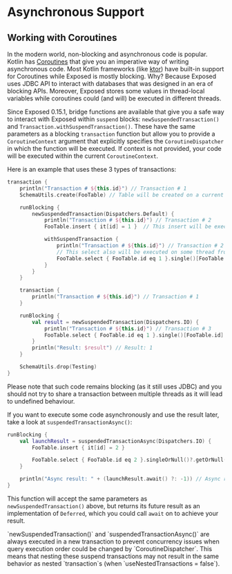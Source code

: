 # Asynchronous Support

## Working with Coroutines

In the modern world, non-blocking and asynchronous code is popular. Kotlin
has [Coroutines](https://kotlinlang.org/docs/reference/coroutines-overview.html) that give you an imperative way of writing asynchronous code. Most
Kotlin frameworks (like [ktor](https://ktor.io)) have built-in support for Coroutines while Exposed is mostly blocking. Why? Because Exposed uses JDBC API to interact
with databases that was designed in an era of blocking APIs. Moreover, Exposed stores some values in
thread-local variables while coroutines could (and will) be executed in different threads.

Since Exposed 0.15.1, bridge functions are available that give you a safe way to interact with Exposed within `suspend`
blocks: `newSuspendedTransaction()` and `Transaction.withSuspendTransaction()`. These have the same parameters as a blocking `transaction` function but allow you to
provide a `CoroutineContext` argument that explicitly specifies the `CoroutineDispatcher` in which the function will be executed. 
If context is not provided, your code will be executed within the current `CoroutineContext`.

Here is an example that uses these 3 types of transactions:

```kotlin
transaction {
    println("Transaction # ${this.id}") // Transaction # 1
    SchemaUtils.create(FooTable) // Table will be created on a current thread

    runBlocking {
        newSuspendedTransaction(Dispatchers.Default) {
            println("Transaction # ${this.id}") // Transaction # 2
            FooTable.insert { it[id] = 1 }  // This insert will be executed in one of the Default dispatcher threads

            withSuspendTransaction {
                println("Transaction # ${this.id}") // Transaction # 2
                // This select also will be executed on some thread from Default dispatcher using the same transaction as its parent
                FooTable.select { FooTable.id eq 1 }.single()[FooTable.id]
            }
        }
    }

    transaction {
        println("Transaction # ${this.id}") // Transaction # 1
    }

    runBlocking {
        val result = newSuspendedTransaction(Dispatchers.IO) {
            println("Transaction # ${this.id}") // Transaction # 3
            FooTable.select { FooTable.id eq 1 }.single()[FooTable.id] // This select will be executed on some thread from IO dispatcher
        }
        println("Result: $result") // Result: 1
    }

    SchemaUtils.drop(Testing)
}
```  

Please note that such code remains blocking (as it still uses JDBC) and you should not try to share a transaction between multiple threads as it will
lead to undefined behaviour.

If you want to execute some code asynchronously and use the result later, take a look at `suspendedTransactionAsync()`:

```kotlin
runBlocking {
    val launchResult = suspendedTransactionAsync(Dispatchers.IO) {
        FooTable.insert { it[id] = 2 }

        FooTable.select { FooTable.id eq 2 }.singleOrNull()?.getOrNull(FooTable.id)
    }

    println("Async result: " + (launchResult.await() ?: -1)) // Async result: 2
}
```

This function will accept the same parameters as `newSuspendedTransaction()` above, but returns its future result as an implementation of `Deferred`, 
which you could call `await` on to achieve your result.

<note>
`newSuspendedTransaction()` and `suspendedTransactionAsync()` are always executed in a new transaction to prevent concurrency issues when query 
execution order could be changed by `CoroutineDispatcher`. 
This means that nesting these suspend transactions may not result in the same behavior as nested `transaction`s (when `useNestedTransactions = false`).
</note>
